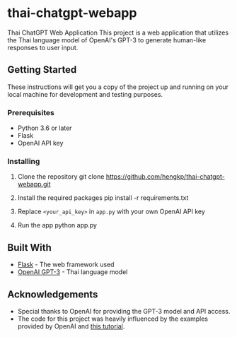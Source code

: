 # thai-chatgpt-webapp
Thai ChatGPT Web Application
This project is a web application that utilizes the Thai language model of OpenAI's GPT-3 to generate human-like responses to user input.

## Getting Started

These instructions will get you a copy of the project up and running on your local machine for development and testing purposes.

### Prerequisites

- Python 3.6 or later
- Flask
- OpenAI API key

### Installing

1. Clone the repository
git clone https://github.com/hengkp/thai-chatgpt-webapp.git

2. Install the required packages
pip install -r requirements.txt

3. Replace `<your_api_key>` in `app.py` with your own OpenAI API key

4. Run the app
python app.py

## Built With

- [Flask](https://flask.palletsprojects.com/en/2.1.x/) - The web framework used
- [OpenAI GPT-3](https://openai.com/docs/api-reference/introduction/) - Thai language model

## Acknowledgements

- Special thanks to OpenAI for providing the GPT-3 model and API access.
- The code for this project was heavily influenced by the examples provided by OpenAI and [this tutorial](https://www.twilio.com/blog/how-to-build-a-chatbot-with-openai-gpt-3-and-python).
